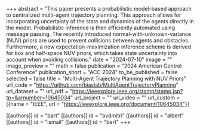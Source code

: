 +++
abstract = "This paper presents a probabilistic model-based approach to centralized multi-agent trajectory planning. This approach allows for incorporating uncertainty of the state and dynamics of the agents directly in the model. Probabilistic inference is then efficiently automated using message passing. The recently introduced normal-with-unknown-variance (NUV) priors are used to prevent collisions between agents and obstacles. Furthermore, a new expectation-maximization inference scheme is derived for box and half-space NUV priors, which takes state uncertainty into account when avoiding collisions."
date = "2024-07-10"
image = ""
image_preview = ""
math = false
publication = "2024 American Control Conference"
publication_short = "ACC 2024"
to_be_published = false
selected = false
title = "Multi-Agent Trajectory Planning with NUV Priors"
url_code = "https://github.com/biaslab/MultiAgentTrajectoryPlanning"
url_dataset = ""
url_pdf = "https://ieeexplore.ieee.org/stamp/stamp.jsp?tp=&arnumber=10645034"
url_project = ""
url_video = ""
url_custom = [{name = "IEEE", url = "https://ieeexplore.ieee.org/document/10645034"}]

[[authors]]
    id = "bart"
[[authors]]
    id = "bvdmitri"
[[authors]]
    id = "albert"
[[authors]]
    id = "ismail"
[[authors]]
    id = "bert"
+++
